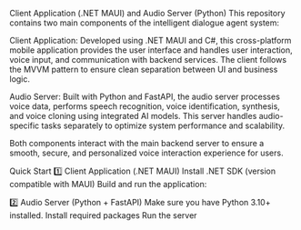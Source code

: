 Client Application (.NET MAUI) and Audio Server (Python)
This repository contains two main components of the intelligent dialogue agent system:

Client Application:
Developed using .NET MAUI and C#, this cross-platform mobile application provides the user interface and handles user interaction, voice input, and communication with backend services. The client follows the MVVM pattern to ensure clean separation between UI and business logic.

Audio Server:
Built with Python and FastAPI, the audio server processes voice data, performs speech recognition, voice identification, synthesis, and voice cloning using integrated AI models. This server handles audio-specific tasks separately to optimize system performance and scalability.

Both components interact with the main backend server to ensure a smooth, secure, and personalized voice interaction experience for users.

Quick Start
1️⃣ Client Application (.NET MAUI)
Install .NET SDK (version compatible with MAUI)
Build and run the application:

2️⃣ Audio Server (Python + FastAPI)
Make sure you have Python 3.10+ installed.
Install required packages
Run the server
